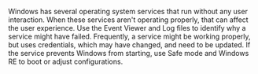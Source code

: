 Windows has several operating system services that run without any user interaction. When these services aren't operating properly, that can affect the user experience. Use the Event Viewer and Log files to identify why a service might have failed. Frequently, a service might be working properly, but uses credentials, which may have changed, and need to be updated. If the service prevents Windows from starting, use Safe mode and Windows RE to boot or adjust configurations.

